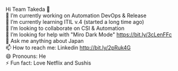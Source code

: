 Hi Team Takeda 👋<br>
🔭 I’m currently working on Automation DevOps & Release <br>
🌱 I’m currently learning ITIL v.4 (started a long time ago)<br>
👯 I’m looking to collaborate on CSI & Automation<br>
🤔 I’m looking for help with "Miro Dark Mode" https://bit.ly/3cLenFFc <br>
💬 Ask me anything about Japan <br>
📫 How to reach me: Linkedin http://bit.ly/2pRuk4G <br>
😄 Pronouns: He <br>
⚡ Fun fact: Love Netflix and Sushis <br>
